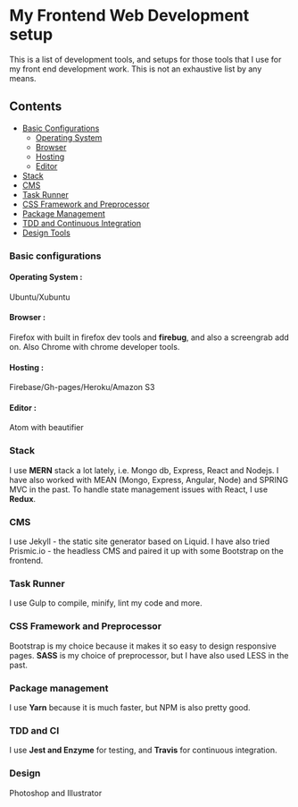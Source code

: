 # My Frontend Web Development setup

This is a list of development tools, and setups for those tools that I use for my front end development work. This is not an exhaustive list by any means.

## Contents

* [Basic Configurations](#config)
  * [Operating System](#os)
  * [Browser](#browser)
  * [Hosting](#hosting)
  * [Editor](#editor)
* [Stack](#stack)
* [CMS](#cms)
* [Task Runner](#task)
* [CSS Framework and Preprocessor](#css)
* [Package Management](#js)
* [TDD and Continuous Integration](#Tdd)
* [Design Tools](#des)


### <a name="config"></a> Basic configurations

#### <a name="os"></a> Operating System : 
Ubuntu/Xubuntu

#### <a name="browser"></a> Browser : 
Firefox with built in firefox dev tools and **firebug**, and also a screengrab add on. Also Chrome with chrome developer tools.

#### <a name="hosting"></a> Hosting : 
Firebase/Gh-pages/Heroku/Amazon S3

#### <a name="editor"></a> Editor : 
Atom with beautifier

### <a name="stack"></a>Stack

I use **MERN** stack a lot lately, i.e. Mongo db, Express, React and Nodejs. I have also worked with MEAN (Mongo, Express, Angular, Node) and SPRING MVC in the past. To handle state management issues with React, I use **Redux**. 

### <a name="cms"></a>CMS

I use Jekyll - the static site generator based on Liquid. I have also tried Prismic.io - the headless CMS and paired it up with some Bootstrap on the frontend.

### <a name="task"></a>Task Runner

I use Gulp to compile, minify, lint my code and more.

### <a name="css"></a>CSS Framework and Preprocessor

Bootstrap is my choice because it makes it so easy to design responsive pages. **SASS** is my choice of preprocessor, but I have also used LESS in the past.

###  <a name="js"></a>Package management

I use **Yarn** because it is much faster, but NPM is also pretty good.

### <a name="Tdd"></a> TDD and CI
 I use **Jest and Enzyme** for testing, and **Travis** for continuous integration.

### <a name="des"></a>Design

Photoshop and Illustrator

